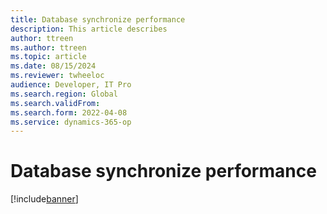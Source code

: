 ```yaml
---
title: Database synchronize performance 
description: This article describes 
author: ttreen
ms.author: ttreen
ms.topic: article
ms.date: 08/15/2024
ms.reviewer: twheeloc
audience: Developer, IT Pro
ms.search.region: Global
ms.search.validFrom: 
ms.search.form: 2022-04-08
ms.service: dynamics-365-op
---
```


# Database synchronize performance 

[!include[banner](../includes/banner.md)]














